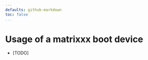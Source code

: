```yaml
---
defaults: github-markdown
toc: false
...
```

<!-- *********************************************************************** -->
# Usage of a matrixxx boot device
- [TODO]

